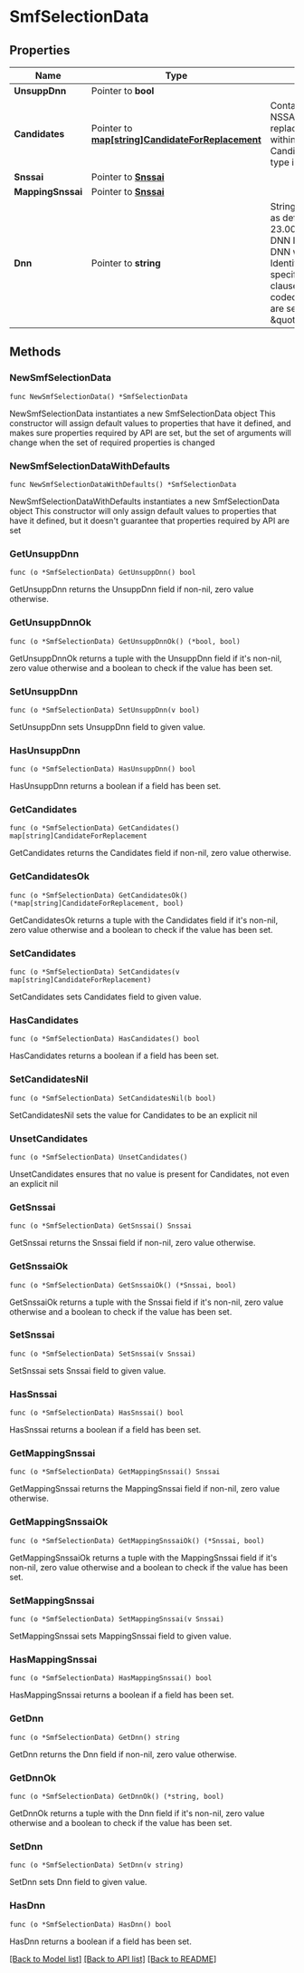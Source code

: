 # SmfSelectionData

## Properties

Name | Type | Description | Notes
------------ | ------------- | ------------- | -------------
**UnsuppDnn** | Pointer to **bool** |  | [optional] 
**Candidates** | Pointer to [**map[string]CandidateForReplacement**](CandidateForReplacement.md) | Contains the list of DNNs per S-NSSAI that are candidates for replacement. The snssai attribute within the CandidateForReplacement data type is the key of the map.  | [optional] 
**Snssai** | Pointer to [**Snssai**](Snssai.md) |  | [optional] 
**MappingSnssai** | Pointer to [**Snssai**](Snssai.md) |  | [optional] 
**Dnn** | Pointer to **string** | String representing a Data Network as defined in clause 9A of 3GPP TS 23.003;  it shall contain either a DNN Network Identifier, or a full DNN with both the Network  Identifier and Operator Identifier, as specified in 3GPP TS 23.003 clause 9.1.1 and 9.1.2. It shall be coded as string in which the labels are separated by dots  (e.g. \&quot;Label1.Label2.Label3\&quot;).  | [optional] 

## Methods

### NewSmfSelectionData

`func NewSmfSelectionData() *SmfSelectionData`

NewSmfSelectionData instantiates a new SmfSelectionData object
This constructor will assign default values to properties that have it defined,
and makes sure properties required by API are set, but the set of arguments
will change when the set of required properties is changed

### NewSmfSelectionDataWithDefaults

`func NewSmfSelectionDataWithDefaults() *SmfSelectionData`

NewSmfSelectionDataWithDefaults instantiates a new SmfSelectionData object
This constructor will only assign default values to properties that have it defined,
but it doesn't guarantee that properties required by API are set

### GetUnsuppDnn

`func (o *SmfSelectionData) GetUnsuppDnn() bool`

GetUnsuppDnn returns the UnsuppDnn field if non-nil, zero value otherwise.

### GetUnsuppDnnOk

`func (o *SmfSelectionData) GetUnsuppDnnOk() (*bool, bool)`

GetUnsuppDnnOk returns a tuple with the UnsuppDnn field if it's non-nil, zero value otherwise
and a boolean to check if the value has been set.

### SetUnsuppDnn

`func (o *SmfSelectionData) SetUnsuppDnn(v bool)`

SetUnsuppDnn sets UnsuppDnn field to given value.

### HasUnsuppDnn

`func (o *SmfSelectionData) HasUnsuppDnn() bool`

HasUnsuppDnn returns a boolean if a field has been set.

### GetCandidates

`func (o *SmfSelectionData) GetCandidates() map[string]CandidateForReplacement`

GetCandidates returns the Candidates field if non-nil, zero value otherwise.

### GetCandidatesOk

`func (o *SmfSelectionData) GetCandidatesOk() (*map[string]CandidateForReplacement, bool)`

GetCandidatesOk returns a tuple with the Candidates field if it's non-nil, zero value otherwise
and a boolean to check if the value has been set.

### SetCandidates

`func (o *SmfSelectionData) SetCandidates(v map[string]CandidateForReplacement)`

SetCandidates sets Candidates field to given value.

### HasCandidates

`func (o *SmfSelectionData) HasCandidates() bool`

HasCandidates returns a boolean if a field has been set.

### SetCandidatesNil

`func (o *SmfSelectionData) SetCandidatesNil(b bool)`

 SetCandidatesNil sets the value for Candidates to be an explicit nil

### UnsetCandidates
`func (o *SmfSelectionData) UnsetCandidates()`

UnsetCandidates ensures that no value is present for Candidates, not even an explicit nil
### GetSnssai

`func (o *SmfSelectionData) GetSnssai() Snssai`

GetSnssai returns the Snssai field if non-nil, zero value otherwise.

### GetSnssaiOk

`func (o *SmfSelectionData) GetSnssaiOk() (*Snssai, bool)`

GetSnssaiOk returns a tuple with the Snssai field if it's non-nil, zero value otherwise
and a boolean to check if the value has been set.

### SetSnssai

`func (o *SmfSelectionData) SetSnssai(v Snssai)`

SetSnssai sets Snssai field to given value.

### HasSnssai

`func (o *SmfSelectionData) HasSnssai() bool`

HasSnssai returns a boolean if a field has been set.

### GetMappingSnssai

`func (o *SmfSelectionData) GetMappingSnssai() Snssai`

GetMappingSnssai returns the MappingSnssai field if non-nil, zero value otherwise.

### GetMappingSnssaiOk

`func (o *SmfSelectionData) GetMappingSnssaiOk() (*Snssai, bool)`

GetMappingSnssaiOk returns a tuple with the MappingSnssai field if it's non-nil, zero value otherwise
and a boolean to check if the value has been set.

### SetMappingSnssai

`func (o *SmfSelectionData) SetMappingSnssai(v Snssai)`

SetMappingSnssai sets MappingSnssai field to given value.

### HasMappingSnssai

`func (o *SmfSelectionData) HasMappingSnssai() bool`

HasMappingSnssai returns a boolean if a field has been set.

### GetDnn

`func (o *SmfSelectionData) GetDnn() string`

GetDnn returns the Dnn field if non-nil, zero value otherwise.

### GetDnnOk

`func (o *SmfSelectionData) GetDnnOk() (*string, bool)`

GetDnnOk returns a tuple with the Dnn field if it's non-nil, zero value otherwise
and a boolean to check if the value has been set.

### SetDnn

`func (o *SmfSelectionData) SetDnn(v string)`

SetDnn sets Dnn field to given value.

### HasDnn

`func (o *SmfSelectionData) HasDnn() bool`

HasDnn returns a boolean if a field has been set.


[[Back to Model list]](../README.md#documentation-for-models) [[Back to API list]](../README.md#documentation-for-api-endpoints) [[Back to README]](../README.md)



